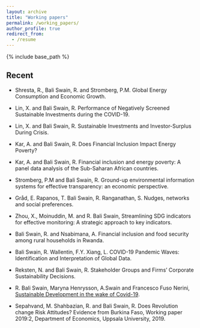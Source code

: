 ```yaml
---
layout: archive
title: "Working papers"
permalink: /working_papers/
author_profile: true
redirect_from:
  - /resume
---
```


{% include base_path %}

## Recent
  
* Shresta, R., Bali Swain, R. and Stromberg, P.M. Global Energy Consumption and Economic Growth.

* Lin, X. and Bali Swain, R. Performance of Negatively Screened Sustainable Investments during the COVID-19.

* Lin, X. and Bali Swain, R. Sustainable Investments and Investor-Surplus During Crisis.

* Kar, A. and Bali Swain, R. Does Financial Inclusion Impact Energy Poverty? 

* Kar, A. and Bali Swain, R. Financial inclusion and energy poverty: A panel data analysis of the Sub-Saharan African countries.

* Stromberg, P.M and Bali Swain, R. Ground-up environmental information systems for effective transparency: an economic perspective.

* Gråd, E. Rapanos, T. Bali Swain, R. Ranganathan, S. Nudges, networks and social preferences.

* Zhou, X., Moinuddin, M. and R. Bali Swain, Streamlining SDG indicators for effective monitoring: A strategic approach to key indicators.

* Bali Swain, R. and Nsabimana, A. Financial inclusion and food security among rural households in Rwanda.

* Bali Swain, R. Wallentin, F.Y. Xiang, L. COVID-19 Pandemic Waves: Identification and Interpretation of Global Data.

* Reksten, N. and Bali Swain, R. Stakeholder Groups and Firms’ Corporate Sustainability Decisions.

* R. Bali Swain, Maryna Henrysson, A.Swain and Francesco Fuso Nerini, [Sustainable Development in the wake of Covid-19](http://ddoi.org/10.21203/rs.3.rs-63414/v1).

* Sepahvand, M. Shahbazian, R. and Bali Swain, R. Does Revolution change Risk Attitudes? Evidence from Burkina Faso, Working paper 2019:2, Department of Economics, 
  Uppsala University, 2019.







